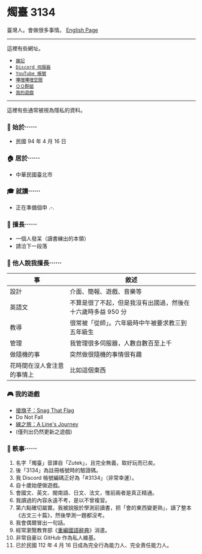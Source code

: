 # 燭臺 3134
臺灣人。會做很多事情。 [English Page](https://github.com/ZutekDL/ZutekDL/blob/main/README.md)

---

這裡有些網址。

- [`雜記`](https://github.com/ZutekDL/ZutekDL/blob/main/Stuffs)
- [`Discord 伺服器`](http://discord.gg/2c6Hjcm)
- [`YouTube 帳號`](https://www.youtube.com/@Zutek3134)
- [`嗶哩嗶哩空間`](https://b23.tv/dEVgLYW)
- [`ＱＱ群組`](https://jq.qq.com/?wv=1027&k=yrUyqeAB)
- [`我的遊戲`](#我的遊戲)

---

這裡有些通常被視為隱私的資料。

### 🎂 始於⋯⋯
- 民國 94 年 4 月 16 日

### 🏠 居於⋯⋯
- 中華民國臺北市

### 🎓 就讀⋯⋯
- 正在準備個申 .-.

### 🦾 擅長⋯⋯
- 一個人發呆（讀書練出的本領）
- 請洽下一段落

### 💪 他人說我擅長⋯⋯
| 事 | 敘述 |
| --- | --- |
| 設計 | 介面、簡報、遊戲、音樂等 |
| 英語文 | 不算是很了不起，但是我沒有出國過，然後在十六歲時多益 950 分 |
| 教導 | 很常被「從師」。六年級時中午被要求教三到五年級生 |
| 管理 | 我管理很多伺服器，人數自數百至上千 |
| 做隨機的事 | 突然做很隨機的事情很有趣 |
| 花時間在沒人會注意的事情上 | 比如這個東西 |

### 🎮 我的遊戲
- [搶旗子：Snag That Flag](https://github.com/ZutekDL/Snag-That-Flag)
- Do Not Fall
- [線之旅：A Line's Journey](https://github.com/ZutekDL/A-Lines-Journey)
- (僅列出仍然更新之遊戲)

### 📝 軼事⋯⋯
1. 名字「燭臺」音譯自「Zutek」，且完全無義，取好玩而已矣。
2. 後「3134」為註冊帳號時的驗證碼。
3. 我 Discord 帳號編碼正好為「#3134」（非常幸運）。
4. 自十歲始便做遊戲。
5. 會國文、英文、閩南語、日文、法文，惟前兩者是真正精通。
6. 我讀過的內容永遠不考，是以不曾複習。
7. 第六點確切屬實。我被說服於學測前讀書，把「會的東西變更熟」，讀了整本《古文三十篇》，然後學測一題都沒考。
8. 我會偶爾冒出一句話。
9. 經常瀏覽教育部《[重編國語辭典](https://dict.revised.moe.edu.tw/index.jsp)》消遣。
10. 非常自豪以 GitHub 作為私人維基。
10. 已於民國 112 年 4 月 16 日成為完全行為能力人、完全責任能力人。